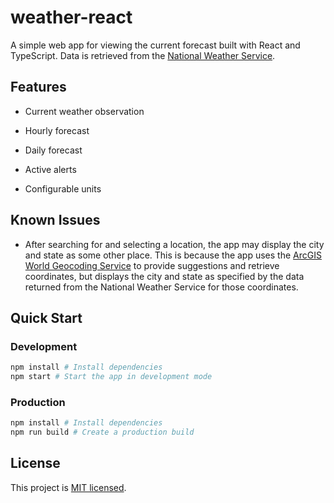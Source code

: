 # weather-react

A simple web app for viewing the current forecast built with React and
TypeScript. Data is retrieved from the
[National Weather Service](https://www.weather.gov/documentation/services-web-api).

## Features

- Current weather observation

- Hourly forecast

- Daily forecast

- Active alerts

- Configurable units

## Known Issues

- After searching for and selecting a location, the app may display the city and
  state as some other place. This is because the app uses the
  [ArcGIS World Geocoding Service](https://developers.arcgis.com/rest/geocode/api-reference/overview-world-geocoding-service.htm)
  to provide suggestions and retrieve coordinates, but displays the city and
  state as specified by the data returned from the National Weather Service for
  those coordinates.

## Quick Start

### Development

```sh
npm install # Install dependencies
npm start # Start the app in development mode
```

### Production

```sh
npm install # Install dependencies
npm run build # Create a production build
```

## License

This project is [MIT licensed](LICENSE).

